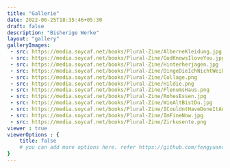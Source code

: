 ```yaml
---
title: "Gallerie"
date: 2022-06-25T18:35:46+05:30
draft: false
description: "Bisherige Werke"
layout: "gallery"
galleryImages:
 - src: https://media.soycaf.net/books/Plural-Zine/AlberneKleidung.jpg
 - src: https://media.soycaf.net/books/Plural-Zine/GodKnowsIloveYou.jpg
 - src: https://media.soycaf.net/books/Plural-Zine/Hinterherjagen.jpg
 - src: https://media.soycaf.net/books/Plural-Zine/DingeDieIchNichtWeiß.png
 - src: https://media.soycaf.net/books/Plural-Zine/Collage.png
 - src: https://media.soycaf.net/books/Plural-Zine/Hildie.png
 - src: https://media.soycaf.net/books/Plural-Zine/PlenumsHaus.png
 - src: https://media.soycaf.net/books/Plural-Zine/RohesEssen.jpg
 - src: https://media.soycaf.net/books/Plural-Zine/WieAltBistDu.jpg
 - src: https://media.soycaf.net/books/Plural-Zine/ICouldntHaveDoneItAnyBetter.jpg
 - src: https://media.soycaf.net/books/Plural-Zine/ImFineNow.jpg
 - src: https://media.soycaf.net/books/Plural-Zine/Zirkusente.png
viewer : true
viewerOptions : {
    title: false
    # you can add more options here. refer https://github.com/fengyuanchen/viewerjs?tab=readme-ov-file#options
}
---
```

